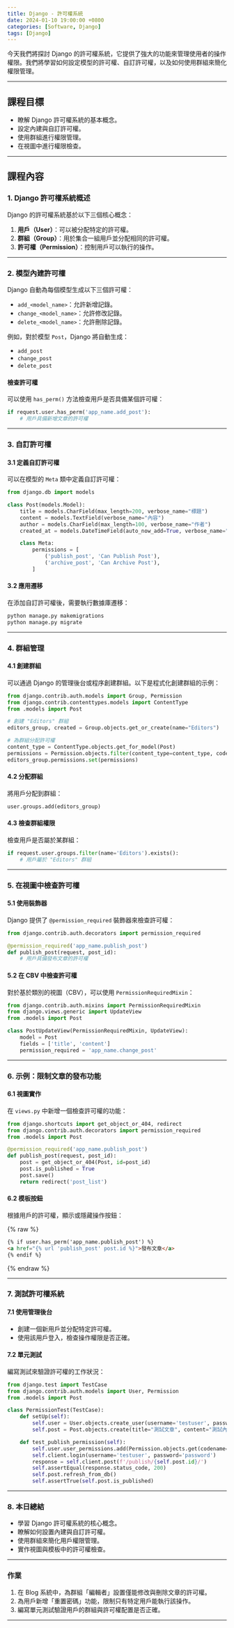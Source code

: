 ```yaml
---
title: Django - 許可權系統
date: 2024-01-10 19:00:00 +0800
categories: [Software, Django]
tags: [Django]
---
```


今天我們將探討 Django 的許可權系統，它提供了強大的功能來管理使用者的操作權限。我們將學習如何設定模型的許可權、自訂許可權，以及如何使用群組來簡化權限管理。

---

## **課程目標**

- 瞭解 Django 許可權系統的基本概念。
- 設定內建與自訂許可權。
- 使用群組進行權限管理。
- 在視圖中進行權限檢查。

---

## **課程內容**

### **1. Django 許可權系統概述**

Django 的許可權系統基於以下三個核心概念：

1. **用戶（User）**：可以被分配特定的許可權。
2. **群組（Group）**：用於集合一組用戶並分配相同的許可權。
3. **許可權（Permission）**：控制用戶可以執行的操作。

---

### **2. 模型內建許可權**

Django 自動為每個模型生成以下三個許可權：

- `add_<model_name>`：允許新增記錄。
- `change_<model_name>`：允許修改記錄。
- `delete_<model_name>`：允許刪除記錄。

例如，對於模型 `Post`，Django 將自動生成：

- `add_post`
- `change_post`
- `delete_post`

#### **檢查許可權**

可以使用 `has_perm()` 方法檢查用戶是否具備某個許可權：

```python
if request.user.has_perm('app_name.add_post'):
    # 用戶具備新增文章的許可權
```

---

### **3. 自訂許可權**

#### **3.1 定義自訂許可權**

可以在模型的 `Meta` 類中定義自訂許可權：

```python
from django.db import models

class Post(models.Model):
    title = models.CharField(max_length=200, verbose_name="標題")
    content = models.TextField(verbose_name="內容")
    author = models.CharField(max_length=100, verbose_name="作者")
    created_at = models.DateTimeField(auto_now_add=True, verbose_name="建立時間")

    class Meta:
        permissions = [
            ('publish_post', 'Can Publish Post'),
            ('archive_post', 'Can Archive Post'),
        ]
```

#### **3.2 應用遷移**

在添加自訂許可權後，需要執行數據庫遷移：

```bash
python manage.py makemigrations
python manage.py migrate
```

---

### **4. 群組管理**

#### **4.1 創建群組**

可以通過 Django 的管理後台或程序創建群組。以下是程式化創建群組的示例：

```python
from django.contrib.auth.models import Group, Permission
from django.contrib.contenttypes.models import ContentType
from .models import Post

# 創建 "Editors" 群組
editors_group, created = Group.objects.get_or_create(name="Editors")

# 為群組分配許可權
content_type = ContentType.objects.get_for_model(Post)
permissions = Permission.objects.filter(content_type=content_type, codename__in=['add_post', 'change_post'])
editors_group.permissions.set(permissions)
```

#### **4.2 分配群組**

將用戶分配到群組：

```python
user.groups.add(editors_group)
```

#### **4.3 檢查群組權限**

檢查用戶是否屬於某群組：

```python
if request.user.groups.filter(name='Editors').exists():
    # 用戶屬於 "Editors" 群組
```

---

### **5. 在視圖中檢查許可權**

#### **5.1 使用裝飾器**

Django 提供了 `@permission_required` 裝飾器來檢查許可權：

```python
from django.contrib.auth.decorators import permission_required

@permission_required('app_name.publish_post')
def publish_post(request, post_id):
    # 用戶具備發布文章的許可權
```

#### **5.2 在 CBV 中檢查許可權**

對於基於類別的視圖（CBV），可以使用 `PermissionRequiredMixin`：

```python
from django.contrib.auth.mixins import PermissionRequiredMixin
from django.views.generic import UpdateView
from .models import Post

class PostUpdateView(PermissionRequiredMixin, UpdateView):
    model = Post
    fields = ['title', 'content']
    permission_required = 'app_name.change_post'
```

---

### **6. 示例：限制文章的發布功能**

#### **6.1 視圖實作**

在 `views.py` 中新增一個檢查許可權的功能：

```python
from django.shortcuts import get_object_or_404, redirect
from django.contrib.auth.decorators import permission_required
from .models import Post

@permission_required('app_name.publish_post')
def publish_post(request, post_id):
    post = get_object_or_404(Post, id=post_id)
    post.is_published = True
    post.save()
    return redirect('post_list')
```

#### **6.2 模板按鈕**

根據用戶的許可權，顯示或隱藏操作按鈕：

{% raw %}
```html
{% if user.has_perm('app_name.publish_post') %}
<a href="{% url 'publish_post' post.id %}">發布文章</a>
{% endif %}
```
{% endraw %}

---

### **7. 測試許可權系統**

#### **7.1 使用管理後台**

- 創建一個新用戶並分配特定許可權。
- 使用該用戶登入，檢查操作權限是否正確。

#### **7.2 單元測試**

編寫測試來驗證許可權的工作狀況：

```python
from django.test import TestCase
from django.contrib.auth.models import User, Permission
from .models import Post

class PermissionTest(TestCase):
    def setUp(self):
        self.user = User.objects.create_user(username='testuser', password='password')
        self.post = Post.objects.create(title="測試文章", content="測試內容", author="作者")

    def test_publish_permission(self):
        self.user.user_permissions.add(Permission.objects.get(codename='publish_post'))
        self.client.login(username='testuser', password='password')
        response = self.client.post(f'/publish/{self.post.id}/')
        self.assertEqual(response.status_code, 200)
        self.post.refresh_from_db()
        self.assertTrue(self.post.is_published)
```

---

### **8. 本日總結**

- 學習 Django 許可權系統的核心概念。
- 瞭解如何設置內建與自訂許可權。
- 使用群組來簡化用戶權限管理。
- 實作視圖與模板中的許可權檢查。

---

### **作業**

1. 在 Blog 系統中，為群組「編輯者」設置僅能修改與刪除文章的許可權。
2. 為用戶新增「重置密碼」功能，限制只有特定用戶能執行該操作。
3. 編寫單元測試驗證用戶的群組與許可權配置是否正確。

---
